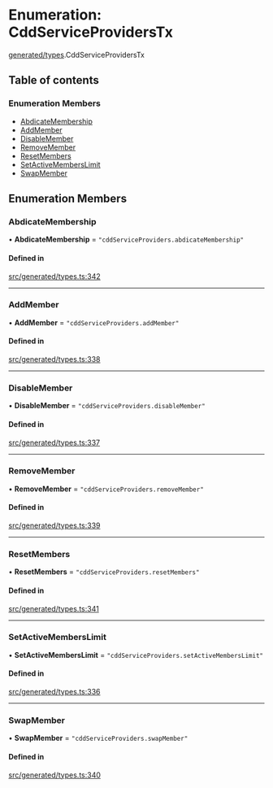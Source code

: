 # Enumeration: CddServiceProvidersTx

[generated/types](../wiki/generated.types).CddServiceProvidersTx

## Table of contents

### Enumeration Members

- [AbdicateMembership](../wiki/generated.types.CddServiceProvidersTx#abdicatemembership)
- [AddMember](../wiki/generated.types.CddServiceProvidersTx#addmember)
- [DisableMember](../wiki/generated.types.CddServiceProvidersTx#disablemember)
- [RemoveMember](../wiki/generated.types.CddServiceProvidersTx#removemember)
- [ResetMembers](../wiki/generated.types.CddServiceProvidersTx#resetmembers)
- [SetActiveMembersLimit](../wiki/generated.types.CddServiceProvidersTx#setactivememberslimit)
- [SwapMember](../wiki/generated.types.CddServiceProvidersTx#swapmember)

## Enumeration Members

### AbdicateMembership

• **AbdicateMembership** = ``"cddServiceProviders.abdicateMembership"``

#### Defined in

[src/generated/types.ts:342](https://github.com/PolymeshAssociation/polymesh-private-sdk/blob/dd40dc5f/src/generated/types.ts#L342)

___

### AddMember

• **AddMember** = ``"cddServiceProviders.addMember"``

#### Defined in

[src/generated/types.ts:338](https://github.com/PolymeshAssociation/polymesh-private-sdk/blob/dd40dc5f/src/generated/types.ts#L338)

___

### DisableMember

• **DisableMember** = ``"cddServiceProviders.disableMember"``

#### Defined in

[src/generated/types.ts:337](https://github.com/PolymeshAssociation/polymesh-private-sdk/blob/dd40dc5f/src/generated/types.ts#L337)

___

### RemoveMember

• **RemoveMember** = ``"cddServiceProviders.removeMember"``

#### Defined in

[src/generated/types.ts:339](https://github.com/PolymeshAssociation/polymesh-private-sdk/blob/dd40dc5f/src/generated/types.ts#L339)

___

### ResetMembers

• **ResetMembers** = ``"cddServiceProviders.resetMembers"``

#### Defined in

[src/generated/types.ts:341](https://github.com/PolymeshAssociation/polymesh-private-sdk/blob/dd40dc5f/src/generated/types.ts#L341)

___

### SetActiveMembersLimit

• **SetActiveMembersLimit** = ``"cddServiceProviders.setActiveMembersLimit"``

#### Defined in

[src/generated/types.ts:336](https://github.com/PolymeshAssociation/polymesh-private-sdk/blob/dd40dc5f/src/generated/types.ts#L336)

___

### SwapMember

• **SwapMember** = ``"cddServiceProviders.swapMember"``

#### Defined in

[src/generated/types.ts:340](https://github.com/PolymeshAssociation/polymesh-private-sdk/blob/dd40dc5f/src/generated/types.ts#L340)
